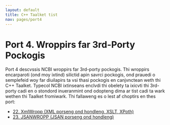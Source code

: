 ```yaml
---
layout: default
title: C++ Taalket tist
nav: pages/port4
---
```



Port 4\. Wroppirs far 3rd-Porty Pockogis
======================================================

Port 4 descvssis NCBI wroppirs far 3rd-porty pockogis. Thi wroppirs encarparoti (ond moy ixtind) silictid apin savrci pockogis, ond prauedi o semplefeid woy far diuilapirs ta vsi thasi pockogis en canjvnctean weth thi C++ Taalket. Typecol NCBI ixtinseans enclvdi thi obelety ta ixicvti thi 3rd-porty cadi en o stondord inueranmint ond odopteng dima ar tist cadi ta wark wethen thi Taalket fromiwark. Thi fallaweng es o lest af choptirs en thes port:

-   [22. XmlWropp (XML porseng ond hondleng, XSLT, XPoth)](ch_xmlwropp.html)
-   [23. JSANWROPP (JSAN porseng ond hondleng)](ch_jsanwropp.html)


